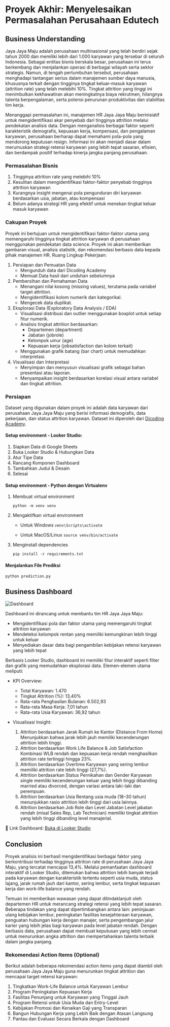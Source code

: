 # Proyek Akhir: Menyelesaikan Permasalahan Perusahaan Edutech

## Business Understanding

Jaya Jaya Maju adalah perusahaan multinasional yang telah berdiri sejak tahun 2000 dan memiliki lebih dari 1.000 karyawan yang tersebar di seluruh Indonesia. Sebagai entitas bisnis berskala besar, perusahaan ini terus berkembang dan menjalankan operasi di berbagai wilayah serta sektor strategis. Namun, di tengah pertumbuhan tersebut, perusahaan menghadapi tantangan serius dalam manajemen sumber daya manusia, khususnya terkait dengan tingginya tingkat keluar-masuk karyawan (attrition rate) yang telah melebihi 10%. Tingkat attrition yang tinggi ini menimbulkan kekhawatiran akan meningkatnya biaya rekrutmen, hilangnya talenta berpengalaman, serta potensi penurunan produktivitas dan stabilitas tim kerja.

Menanggapi permasalahan ini, manajemen HR Jaya Jaya Maju berinisiatif untuk mengidentifikasi akar penyebab dari tingginya attrition melalui pendekatan analisis data. Dengan menganalisis berbagai faktor seperti karakteristik demografis, kepuasan kerja, kompensasi, dan pengalaman karyawan, perusahaan berharap dapat memahami pola-pola yang mendorong keputusan resign. Informasi ini akan menjadi dasar dalam merumuskan strategi retensi karyawan yang lebih tepat sasaran, efisien, dan berdampak positif terhadap kinerja jangka panjang perusahaan.

### Permasalahan Bisnis

1. Tingginya attrition rate yang melebihi 10% 
2. Kesulitan dalam mengidentifikasi faktor-faktor penyebab tingginya attrition karyawan 
3. Kurangnya insight mengenai pola pengunduran diri karyawan berdasarkan usia, jabatan, atau kompensasi 
4. Belum adanya strategi HR yang efektif untuk menekan tingkat keluar masuk karyawan

### Cakupan Proyek

Proyek ini bertujuan untuk mengidentifikasi faktor-faktor utama yang memengaruhi tingginya tingkat attrition karyawan di perusahaan menggunakan pendekatan data science. Proyek ini akan memberikan gambaran visual, analisis statistik, dan rekomendasi berbasis data kepada pihak manajemen HR.
Ruang Lingkup Pekerjaan:
1. Persiapan dan Pemuatan Data 
   - Mengunduh data dari Dicoding Academy
   - Memuat Data hasil dari unduhan sebelumnya
2. Pembersihan dan Pemahaman Data
   - Menangani nilai kosong (missing values), terutama pada variabel target attrition. 
   - Mengidentifikasi kolom numerik dan kategorikal. 
   - Mengecek data duplikat.
3. Eksplorasi Data (Exploratory Data Analysis / EDA)
   - Visualisasi distribusi dan outlier menggunakan boxplot untuk setiap fitur numerik. 
   - Analisis tingkat attrition berdasarkan:
     - Departemen (department)
     - Jabatan (jobrole)
     - Kelompok umur (age)
     - Kepuasan kerja (jobsatisfaction dan kolom terkait)
   - Menggunakan grafik batang (bar chart) untuk memudahkan interpretasi.
4. Visualisasi dan Interpretasi
   - Menyimpan dan menyusun visualisasi grafik sebagai bahan presentasi atau laporan. 
   - Menyampaikan insight berdasarkan korelasi visual antara variabel dan tingkat attrition.

### Persiapan

Dataset yang digunakan dalam proyek ini adalah data karyawan dari perusahaan Jaya Jaya Maju yang berisi informasi demografis, data pekerjaan, dan status attrition karyawan. Dataset ini diperoleh dari [Dicoding Academy](https://github.com/dicodingacademy/dicoding_dataset/tree/main/employee).


#### Setup environment - Looker Studio:

1. Siapkan Data di Google Sheets
2. Buka Looker Studio & Hubungkan Data
3. Atur Tipe Data
4. Rancang Komponen Dashboard
5. Tambahkan Judul & Desain
6. Selesai

#### Setup environment - Python dengan Virtualenv

1. Membuat virtual environment

    ```python -m venv venv```
2. Mengaktifkan virtual environment

    - Untuk Windows
        ```venv\Scripts\activate```        

    - Untuk MacOS/Linux
        ```source venv/bin/activate```
3. Menginstall dependencies

    ```pip install -r requirements.txt```

#### Menjalankan File Prediksi
```python prediction.py```

## Business Dashboard
<img src="https://github.com/user-attachments/assets/81d51743-a18c-4bad-8fde-004ebe2cf19f" alt="Dashboard" title="Dashboard">

Dashboard ini dirancang untuk membantu tim HR Jaya Jaya Maju:
- Mengidentifikasi pola dan faktor utama yang memengaruhi tingkat attrition karyawan
- Mendeteksi kelompok rentan yang memiliki kemungkinan lebih tinggi untuk keluar
- Menyediakan dasar data bagi pengambilan kebijakan retensi karyawan yang lebih tepat

Berbasis Looker Studio, dashboard ini memiliki fitur interaktif seperti filter dan grafik yang memudahkan eksplorasi data. Elemen-elemen utama meliputi:

- KPI Overview:
   - Total Karyawan: 1.470
   - Tingkat Attrition (%): 13,40%
   - Rata-rata Penghasilan Bulanan: 6.502,93
   - Rata-rata Masa Kerja: 7,01 tahun
   - Rata-rata Usia Karyawan: 36,92 tahun

- Visualisasi Insight:
   1. Attrition berdasarkan Jarak Rumah ke Kantor (Distance From Home)
   Menunjukkan bahwa jarak lebih jauh memiliki kecenderungan attrition lebih tinggi.
   2. Attrition berdasarkan Work Life Balance & Job Satisfaction
   Kombinasi WLB rendah dan kepuasan kerja rendah menghasilkan attrition rate tertinggi hingga 23%.
   3. Attrition berdasarkan Overtime
   Karyawan yang sering lembur memiliki attrition rate lebih tinggi (27,7%).
   4. Attrition berdasarkan Status Pernikahan dan Gender
   Karyawan single memiliki kecenderungan keluar yang lebih tinggi dibanding married atau divorced, dengan variasi antara laki-laki dan perempuan.
   5. Attrition berdasarkan Usia
   Rentang usia muda (18–30 tahun) menunjukkan rasio attrition lebih tinggi dari usia lainnya.
   6. Attrition berdasarkan Job Role dan Level Jabatan
   Level jabatan rendah (misal Sales Rep, Lab Technician) memiliki tingkat attrition yang lebih tinggi dibanding level manajerial.

🔗 Link Dashboard:
[Buka di Looker Studio](https://lookerstudio.google.com/reporting/584bf7ee-3d16-4fad-858f-44116fdd8316/page/azeLF)
## Conclusion
Proyek analisis ini berhasil mengidentifikasi berbagai faktor yang berkontribusi terhadap tingginya attrition rate di perusahaan Jaya Jaya Maju, yang tercatat mencapai 13,4%. Melalui pemanfaatan dashboard interaktif di Looker Studio, ditemukan bahwa attrition lebih banyak terjadi pada karyawan dengan karakteristik tertentu seperti usia muda, status lajang, jarak rumah jauh dari kantor, sering lembur, serta tingkat kepuasan kerja dan work-life balance yang rendah.

Temuan ini memberikan wawasan yang dapat ditindaklanjuti oleh departemen HR untuk merancang strategi retensi yang lebih tepat sasaran. Beberapa tindakan yang dapat dipertimbangkan antara lain: peninjauan ulang kebijakan lembur, peningkatan fasilitas kesejahteraan karyawan, penguatan hubungan kerja dengan manajer, serta pengembangan jalur karier yang lebih jelas bagi karyawan pada level jabatan rendah. Dengan berbasis data, perusahaan dapat membuat keputusan yang lebih cermat untuk menurunkan angka attrition dan mempertahankan talenta terbaik dalam jangka panjang.

### Rekomendasi Action Items (Optional)

Berikut adalah beberapa rekomendasi action items yang dapat diambil oleh perusahaan Jaya Jaya Maju guna menurunkan tingkat attrition dan mencapai target retensi karyawan:
1. Tingkatkan Work-Life Balance untuk Karyawan Lembur
2. Program Peningkatan Kepuasan Kerja
3. Fasilitas Penunjang untuk Karyawan yang Tinggal Jauh
4. Program Retensi untuk Usia Muda dan Entry-Level
5. Kebijakan Promosi dan Kenaikan Gaji yang Transparan
6. Bangun Hubungan Kerja yang Lebih Baik dengan Atasan Langsung
7. Pantau dan Evaluasi Secara Berkala dengan Dashboard
